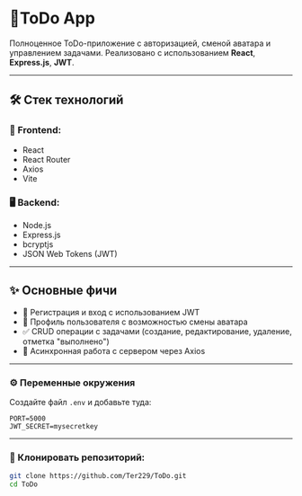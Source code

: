 # 📝ToDo App

Полноценное ToDo-приложение с авторизацией, сменой аватара и управлением задачами. Реализовано с использованием **React**, **Express.js**, **JWT**.

---

## 🛠️ Стек технологий

### 🧠 Frontend:
- React
- React Router
- Axios
- Vite


### 🖥️ Backend:
- Node.js
- Express.js
- bcryptjs
- JSON Web Tokens (JWT)

---

## ✨ Основные фичи

- 🔐 Регистрация и вход с использованием JWT
- 👤 Профиль пользователя с возможностью смены аватара
- ✅ CRUD операции с задачами (создание, редактирование, удаление, отметка "выполнено")
- 🔄 Асинхронная работа с сервером через Axios

  
---
### ⚙️ Переменные окружения

Создайте файл `.env` и добавьте туда:

```env
PORT=5000
JWT_SECRET=mysecretkey
```
---

### 🔧 Клонировать репозиторий:

```bash
git clone https://github.com/Ter229/ToDo.git 
cd ToDo


